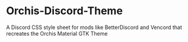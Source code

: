 # Orchis-Discord-Theme
A Discord CSS style sheet for mods like BetterDiscord and Vencord that recreates the Orchis Material GTK Theme
